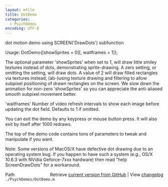 ```yaml
---
layout: mfile
title: DotDemo
categories:
  - PsychDemos
encoding: UTF-8
---
```



dot motion demo using SCREEN\('DrawDots'\) subfunction

Usage: DotDemo\(\[showSprites = 0\]\[, waitframes = 1\]\);

The optional parameter 'showSprites' when set to 1, will draw little
smiley textures instead of dots, demonstrating sprite-drawing. A zero
setting, or omitting the setting, will draw dots. A value of 2 will draw
filled rectangles via textures instead, \(ab-\)using texture drawing and
filtering to allow subpixel positioning of drawn rectangles on the
screen. We slow down the animation for non-zero 'showSprites' so you can
appreciate the anti-aliased smooth subpixel movement better.

'waitframes' Number of video refresh intervals to show each image before
updating the dot field. Defaults to 1 if omitted.

You can exit the demo by any keypress or mouse button press. It will also
exit by itself after 1000 redraws.

The top of the demo code contains tons of parameters to tweak and
manipulate if you want.


Note: Some versions of MacOS/X have defective dot drawing due to an
operating system bug. If you happen to have such a system \(e.g., OS/X
10.6.3 with NVidia Geforce-7xxx hardware\) then read "help ScreenDrawDots"
for a workaround.



<div class="code_header" style="text-align:right;">
  <span style="float:left;">Path&nbsp;&nbsp;</span> <span class="counter">Retrieve <a href=
  "https://raw.github.com/Psychtoolbox-3/Psychtoolbox-3/beta/./PsychDemos/DotDemo.m">current version from GitHub</a> | View <a href=
  "https://github.com/Psychtoolbox-3/Psychtoolbox-3/commits/beta/./PsychDemos/DotDemo.m">changelog</a></span>
</div>
<div class="code">
  <code>./PsychDemos/DotDemo.m</code>
</div>
